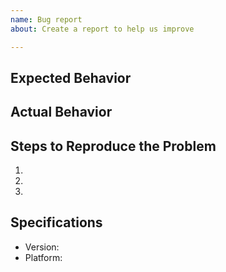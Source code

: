 ```yaml
---
name: Bug report
about: Create a report to help us improve

---
```


## Expected Behavior


## Actual Behavior


## Steps to Reproduce the Problem

1.
1.
1.

## Specifications

- Version:
- Platform: